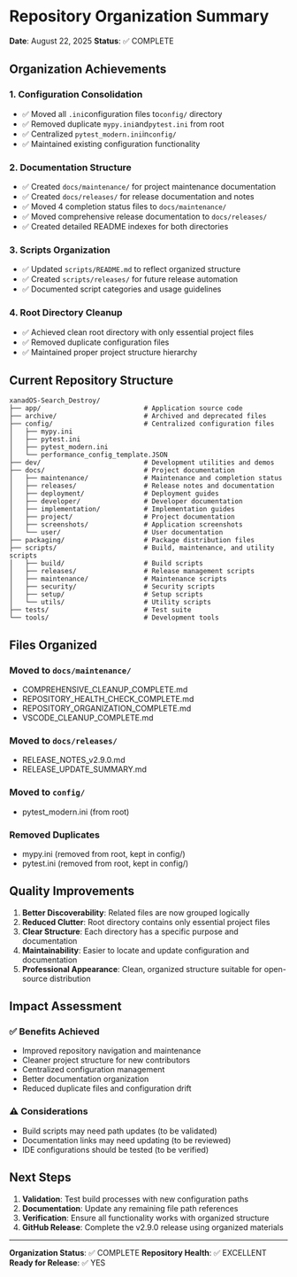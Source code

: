 # Repository Organization Summary

**Date**: August 22, 2025
**Status**: ✅ COMPLETE

## Organization Achievements

### 1. Configuration Consolidation

- ✅ Moved all `.ini`configuration files to`config/` directory
- ✅ Removed duplicate `mypy.ini`and`pytest.ini` from root
- ✅ Centralized `pytest_modern.ini`in`config/`
- ✅ Maintained existing configuration functionality

### 2. Documentation Structure

- ✅ Created `docs/maintenance/` for project maintenance documentation
- ✅ Created `docs/releases/` for release documentation and notes
- ✅ Moved 4 completion status files to `docs/maintenance/`
- ✅ Moved comprehensive release documentation to `docs/releases/`
- ✅ Created detailed README indexes for both directories

### 3. Scripts Organization

- ✅ Updated `scripts/README.md` to reflect organized structure
- ✅ Created `scripts/releases/` for future release automation
- ✅ Documented script categories and usage guidelines

### 4. Root Directory Cleanup

- ✅ Achieved clean root directory with only essential project files
- ✅ Removed duplicate configuration files
- ✅ Maintained proper project structure hierarchy

## Current Repository Structure

```text
xanadOS-Search_Destroy/
├── app/                          # Application source code
├── archive/                      # Archived and deprecated files
├── config/                       # Centralized configuration files
│   ├── mypy.ini
│   ├── pytest.ini
│   ├── pytest_modern.ini
│   └── performance_config_template.JSON
├── dev/                          # Development utilities and demos
├── docs/                         # Project documentation
│   ├── maintenance/              # Maintenance and completion status
│   ├── releases/                 # Release notes and documentation
│   ├── deployment/               # Deployment guides
│   ├── developer/                # Developer documentation
│   ├── implementation/           # Implementation guides
│   ├── project/                  # Project documentation
│   ├── screenshots/              # Application screenshots
│   └── user/                     # User documentation
├── packaging/                    # Package distribution files
├── scripts/                      # Build, maintenance, and utility scripts
│   ├── build/                    # Build scripts
│   ├── releases/                 # Release management scripts
│   ├── maintenance/              # Maintenance scripts
│   ├── security/                 # Security scripts
│   ├── setup/                    # Setup scripts
│   └── utils/                    # Utility scripts
├── tests/                        # Test suite
└── tools/                        # Development tools
```

## Files Organized

### Moved to `docs/maintenance/`

- COMPREHENSIVE_CLEANUP_COMPLETE.md
- REPOSITORY_HEALTH_CHECK_COMPLETE.md
- REPOSITORY_ORGANIZATION_COMPLETE.md
- VSCODE_CLEANUP_COMPLETE.md

### Moved to `docs/releases/`

- RELEASE_NOTES_v2.9.0.md
- RELEASE_UPDATE_SUMMARY.md

### Moved to `config/`

- pytest_modern.ini (from root)

### Removed Duplicates

- mypy.ini (removed from root, kept in config/)
- pytest.ini (removed from root, kept in config/)

## Quality Improvements

1. **Better Discoverability**: Related files are now grouped logically
2. **Reduced Clutter**: Root directory contains only essential project files
3. **Clear Structure**: Each directory has a specific purpose and documentation
4. **Maintainability**: Easier to locate and update configuration and documentation
5. **Professional Appearance**: Clean, organized structure suitable for open-source distribution

## Impact Assessment

### ✅ Benefits Achieved

- Improved repository navigation and maintenance
- Cleaner project structure for new contributors
- Centralized configuration management
- Better documentation organization
- Reduced duplicate files and configuration drift

### ⚠️ Considerations

- Build scripts may need path updates (to be validated)
- Documentation links may need updating (to be reviewed)
- IDE configurations should be tested (to be verified)

## Next Steps

1. **Validation**: Test build processes with new configuration paths
2. **Documentation**: Update any remaining file path references
3. **Verification**: Ensure all functionality works with organized structure
4. **GitHub Release**: Complete the v2.9.0 release using organized materials

---

**Organization Status**: ✅ COMPLETE
**Repository Health**: ✅ EXCELLENT
**Ready for Release**: ✅ YES
